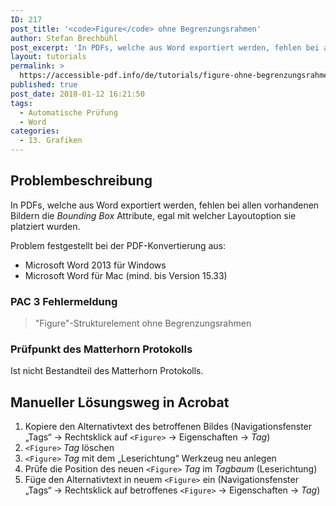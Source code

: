 ```yaml
---
ID: 217
post_title: '<code>Figure</code> ohne Begrenzungsrahmen'
author: Stefan Brechbühl
post_excerpt: 'In PDFs, welche aus Word exportiert werden, fehlen bei allen vorhandenen Bildern die <em>Bounding Box</em> Attribute, egal mit welcher Layoutoption sie platziert wurden.'
layout: tutorials
permalink: >
  https://accessible-pdf.info/de/tutorials/figure-ohne-begrenzungsrahmen/
published: true
post_date: 2018-01-12 16:21:50
tags:
  - Automatische Prüfung
  - Word
categories:
  - 13. Grafiken
---
```

## Problembeschreibung

In PDFs, welche aus Word exportiert werden, fehlen bei allen vorhandenen Bildern die *Bounding Box* Attribute, egal mit welcher Layoutoption sie platziert wurden.

Problem festgestellt bei der PDF-Konvertierung aus:

*   Microsoft Word 2013 für Windows
*   Microsoft Word für Mac (mind. bis Version 15.33)

### PAC 3 Fehlermeldung

> "Figure"-Strukturelement ohne Begrenzungsrahmen

### Prüfpunkt des Matterhorn Protokolls

Ist nicht Bestandteil des Matterhorn Protokolls.

## Manueller Lösungsweg in Acrobat

1.  Kopiere den Alternativtext des betroffenen Bildes (Navigationsfenster „Tags“ → Rechtsklick auf `<Figure>` → Eigenschaften → *Tag*)
2.  `<Figure>` *Tag* löschen
3.  `<Figure>` *Tag* mit dem „Leserichtung“ Werkzeug neu anlegen
4.  Prüfe die Position des neuen `<Figure>` *Tag* im *Tagbaum* (Leserichtung)
5.  Füge den Alternativtext in neuem `<Figure>` ein (Navigationsfenster „Tags“ → Rechtsklick auf betroffenes `<Figure>` → Eigenschaften → *Tag*)